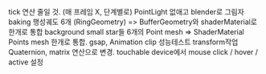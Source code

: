 tick 연산 줄일 것. (매 프레임 X, 단계별로)
PointLight 없애고 blender로 그림자 baking
행성궤도 6개 (RingGeometry) => BufferGeometry와 shaderMaterial로 한개로 통합
background small star들 6개의 Point mesh => ShaderMaterial Points mesh 한개로 통합.
gsap, Animation clip 성능테스트
transform작업 Quaternion, matrix 연산으로 변경.
touchable device에서 mouse click / hover / active 설정
